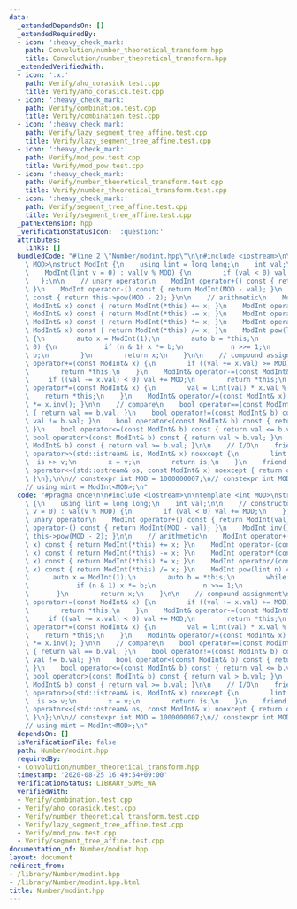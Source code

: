 ```yaml
---
data:
  _extendedDependsOn: []
  _extendedRequiredBy:
  - icon: ':heavy_check_mark:'
    path: Convolution/number_theoretical_transform.hpp
    title: Convolution/number_theoretical_transform.hpp
  _extendedVerifiedWith:
  - icon: ':x:'
    path: Verify/aho_corasick.test.cpp
    title: Verify/aho_corasick.test.cpp
  - icon: ':heavy_check_mark:'
    path: Verify/combination.test.cpp
    title: Verify/combination.test.cpp
  - icon: ':heavy_check_mark:'
    path: Verify/lazy_segment_tree_affine.test.cpp
    title: Verify/lazy_segment_tree_affine.test.cpp
  - icon: ':heavy_check_mark:'
    path: Verify/mod_pow.test.cpp
    title: Verify/mod_pow.test.cpp
  - icon: ':heavy_check_mark:'
    path: Verify/number_theoretical_transform.test.cpp
    title: Verify/number_theoretical_transform.test.cpp
  - icon: ':heavy_check_mark:'
    path: Verify/segment_tree_affine.test.cpp
    title: Verify/segment_tree_affine.test.cpp
  _pathExtension: hpp
  _verificationStatusIcon: ':question:'
  attributes:
    links: []
  bundledCode: "#line 2 \"Number/modint.hpp\"\n\n#include <iostream>\n\ntemplate <int\
    \ MOD>\nstruct ModInt {\n    using lint = long long;\n    int val;\n\n    // constructor\n\
    \    ModInt(lint v = 0) : val(v % MOD) {\n        if (val < 0) val += MOD;\n \
    \   };\n\n    // unary operator\n    ModInt operator+() const { return ModInt(val);\
    \ }\n    ModInt operator-() const { return ModInt(MOD - val); }\n    ModInt inv()\
    \ const { return this->pow(MOD - 2); }\n\n    // arithmetic\n    ModInt operator+(const\
    \ ModInt& x) const { return ModInt(*this) += x; }\n    ModInt operator-(const\
    \ ModInt& x) const { return ModInt(*this) -= x; }\n    ModInt operator*(const\
    \ ModInt& x) const { return ModInt(*this) *= x; }\n    ModInt operator/(const\
    \ ModInt& x) const { return ModInt(*this) /= x; }\n    ModInt pow(lint n) const\
    \ {\n        auto x = ModInt(1);\n        auto b = *this;\n        while (n >\
    \ 0) {\n            if (n & 1) x *= b;\n            n >>= 1;\n            b *=\
    \ b;\n        }\n        return x;\n    }\n\n    // compound assignment\n    ModInt&\
    \ operator+=(const ModInt& x) {\n        if ((val += x.val) >= MOD) val -= MOD;\n\
    \        return *this;\n    }\n    ModInt& operator-=(const ModInt& x) {\n   \
    \     if ((val -= x.val) < 0) val += MOD;\n        return *this;\n    }\n    ModInt&\
    \ operator*=(const ModInt& x) {\n        val = lint(val) * x.val % MOD;\n    \
    \    return *this;\n    }\n    ModInt& operator/=(const ModInt& x) { return *this\
    \ *= x.inv(); }\n\n    // compare\n    bool operator==(const ModInt& b) const\
    \ { return val == b.val; }\n    bool operator!=(const ModInt& b) const { return\
    \ val != b.val; }\n    bool operator<(const ModInt& b) const { return val < b.val;\
    \ }\n    bool operator<=(const ModInt& b) const { return val <= b.val; }\n   \
    \ bool operator>(const ModInt& b) const { return val > b.val; }\n    bool operator>=(const\
    \ ModInt& b) const { return val >= b.val; }\n\n    // I/O\n    friend std::istream&\
    \ operator>>(std::istream& is, ModInt& x) noexcept {\n        lint v;\n      \
    \  is >> v;\n        x = v;\n        return is;\n    }\n    friend std::ostream&\
    \ operator<<(std::ostream& os, const ModInt& x) noexcept { return os << x.val;\
    \ }\n};\n\n// constexpr int MOD = 1000000007;\n// constexpr int MOD = 998244353;\n\
    // using mint = ModInt<MOD>;\n"
  code: "#pragma once\n\n#include <iostream>\n\ntemplate <int MOD>\nstruct ModInt\
    \ {\n    using lint = long long;\n    int val;\n\n    // constructor\n    ModInt(lint\
    \ v = 0) : val(v % MOD) {\n        if (val < 0) val += MOD;\n    };\n\n    //\
    \ unary operator\n    ModInt operator+() const { return ModInt(val); }\n    ModInt\
    \ operator-() const { return ModInt(MOD - val); }\n    ModInt inv() const { return\
    \ this->pow(MOD - 2); }\n\n    // arithmetic\n    ModInt operator+(const ModInt&\
    \ x) const { return ModInt(*this) += x; }\n    ModInt operator-(const ModInt&\
    \ x) const { return ModInt(*this) -= x; }\n    ModInt operator*(const ModInt&\
    \ x) const { return ModInt(*this) *= x; }\n    ModInt operator/(const ModInt&\
    \ x) const { return ModInt(*this) /= x; }\n    ModInt pow(lint n) const {\n  \
    \      auto x = ModInt(1);\n        auto b = *this;\n        while (n > 0) {\n\
    \            if (n & 1) x *= b;\n            n >>= 1;\n            b *= b;\n \
    \       }\n        return x;\n    }\n\n    // compound assignment\n    ModInt&\
    \ operator+=(const ModInt& x) {\n        if ((val += x.val) >= MOD) val -= MOD;\n\
    \        return *this;\n    }\n    ModInt& operator-=(const ModInt& x) {\n   \
    \     if ((val -= x.val) < 0) val += MOD;\n        return *this;\n    }\n    ModInt&\
    \ operator*=(const ModInt& x) {\n        val = lint(val) * x.val % MOD;\n    \
    \    return *this;\n    }\n    ModInt& operator/=(const ModInt& x) { return *this\
    \ *= x.inv(); }\n\n    // compare\n    bool operator==(const ModInt& b) const\
    \ { return val == b.val; }\n    bool operator!=(const ModInt& b) const { return\
    \ val != b.val; }\n    bool operator<(const ModInt& b) const { return val < b.val;\
    \ }\n    bool operator<=(const ModInt& b) const { return val <= b.val; }\n   \
    \ bool operator>(const ModInt& b) const { return val > b.val; }\n    bool operator>=(const\
    \ ModInt& b) const { return val >= b.val; }\n\n    // I/O\n    friend std::istream&\
    \ operator>>(std::istream& is, ModInt& x) noexcept {\n        lint v;\n      \
    \  is >> v;\n        x = v;\n        return is;\n    }\n    friend std::ostream&\
    \ operator<<(std::ostream& os, const ModInt& x) noexcept { return os << x.val;\
    \ }\n};\n\n// constexpr int MOD = 1000000007;\n// constexpr int MOD = 998244353;\n\
    // using mint = ModInt<MOD>;\n"
  dependsOn: []
  isVerificationFile: false
  path: Number/modint.hpp
  requiredBy:
  - Convolution/number_theoretical_transform.hpp
  timestamp: '2020-08-25 16:49:54+09:00'
  verificationStatus: LIBRARY_SOME_WA
  verifiedWith:
  - Verify/combination.test.cpp
  - Verify/aho_corasick.test.cpp
  - Verify/number_theoretical_transform.test.cpp
  - Verify/lazy_segment_tree_affine.test.cpp
  - Verify/mod_pow.test.cpp
  - Verify/segment_tree_affine.test.cpp
documentation_of: Number/modint.hpp
layout: document
redirect_from:
- /library/Number/modint.hpp
- /library/Number/modint.hpp.html
title: Number/modint.hpp
---
```


